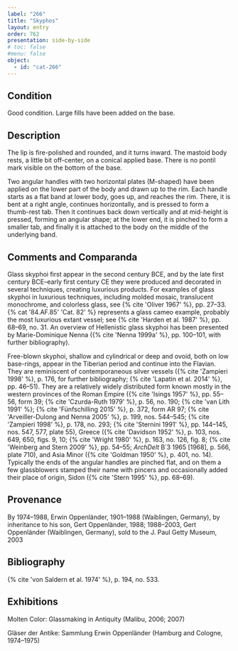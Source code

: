 ```yaml
---
label: "266"
title: "Skyphos"
layout: entry
order: 762
presentation: side-by-side
# toc: false
#menu: false 
object:
  - id: "cat-266"
---
```


## Condition

Good condition. Large fills have been added on the base.

## Description

The lip is fire-polished and rounded, and it turns inward. The mastoid body rests, a little bit off-center, on a conical applied base. There is no pontil mark visible on the bottom of the base.

Two angular handles with two horizontal plates (M-shaped) have been applied on the lower part of the body and drawn up to the rim. Each handle starts as a flat band at lower body, goes up, and reaches the rim. There, it is bent at a right angle, continues horizontally, and is pressed to form a thumb-rest tab. Then it continues back down vertically and at mid-height is pressed, forming an angular shape; at the lower end, it is pinched to form a smaller tab, and finally it is attached to the body on the middle of the underlying band.

## Comments and Comparanda

Glass skyphoi first appear in the second century BCE, and by the late first century BCE–early first century CE they were produced and decorated in several techniques, creating luxurious products. For examples of glass skyphoi in luxurious techniques, including molded mosaic, translucent monochrome, and colorless glass, see {% cite 'Oliver 1967' %}, pp. 27–33. {% cat '84.AF.85' 'Cat. 82' %} represents a glass cameo example, probably the most luxurious extant vessel; see {% cite 'Harden et al. 1987' %}, pp. 68–69, no. 31. An overview of Hellenistic glass skyphoi has been presented by Marie-Dominique Nenna ({% cite 'Nenna 1999a' %}, pp. 100–101, with further bibliography).

Free-blown skyphoi, shallow and cylindrical or deep and ovoid, both on low base-rings, appear in the Tiberian period and continue into the Flavian. They are reminiscent of contemporaneous silver vessels ({% cite 'Zampieri 1998' %}, p. 176, for further bibliography; {% cite 'Lapatin et al. 2014' %}, pp. 46–51). They are a relatively widely distributed form known mostly in the western provinces of the Roman Empire ({% cite 'Isings 1957' %}, pp. 55–56, form 39; {% cite 'Czurda-Ruth 1979' %}, p. 56, no. 190; {% cite 'van Lith 1991' %}; {% cite 'Fünfschilling 2015' %}, p. 372, form AR 97; {% cite 'Arveiller-Dulong and Nenna 2005' %}, p. 199, nos. 544–545; {% cite 'Zampieri 1998' %}, p. 178, no. 293; {% cite 'Sternini 1991' %}, pp. 144–145, nos. 547, 577, plate 55), Greece ({% cite 'Davidson 1952' %}, p. 103, nos. 649, 650, figs. 9, 10; {% cite 'Wright 1980' %}, p. 163, no. 126, fig. 8; {% cite 'Weinberg and Stern 2009' %}, pp. 54–55; *ArchDelt* B΄3 1965 [1968], p. 566, plate 710), and Asia Minor ({% cite 'Goldman 1950' %}, p. 401, no. 14). Typically the ends of the angular handles are pinched flat, and on them a few glassblowers stamped their name with pincers and occasionally added their place of origin, Sidon ({% cite 'Stern 1995' %}, pp. 68–69).

## Provenance

By 1974–1988, Erwin Oppenländer, 1901–1988 (Waiblingen, Germany), by inheritance to his son, Gert Oppenländer, 1988; 1988–2003, Gert Oppenländer (Waiblingen, Germany), sold to the J. Paul Getty Museum, 2003

## Bibliography

{% cite 'von Saldern et al. 1974' %}, p. 194, no. 533.

## Exhibitions

Molten Color: Glassmaking in Antiquity (Malibu, 2006; 2007)

Gläser der Antike: Sammlung Erwin Oppenländer (Hamburg and Cologne, 1974–1975)
